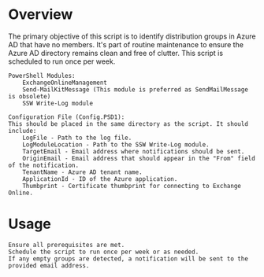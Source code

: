 # Overview 
The primary objective of this script is to identify distribution groups in Azure AD that have no members. It's part of routine maintenance to ensure the Azure AD directory remains clean and free of clutter. This script is scheduled to run once per week.

    PowerShell Modules:
        ExchangeOnlineManagement
        Send-MailKitMessage (This module is preferred as SendMailMessage is obsolete)
        SSW Write-Log module

    Configuration File (Config.PSD1):
    This should be placed in the same directory as the script. It should include:
        LogFile - Path to the log file.
        LogModuleLocation - Path to the SSW Write-Log module.
        TargetEmail - Email address where notifications should be sent.
        OriginEmail - Email address that should appear in the "From" field of the notification.
        TenantName - Azure AD tenant name.
        ApplicationId - ID of the Azure application.
        Thumbprint - Certificate thumbprint for connecting to Exchange Online.

# Usage

    Ensure all prerequisites are met.
    Schedule the script to run once per week or as needed.
    If any empty groups are detected, a notification will be sent to the provided email address.
